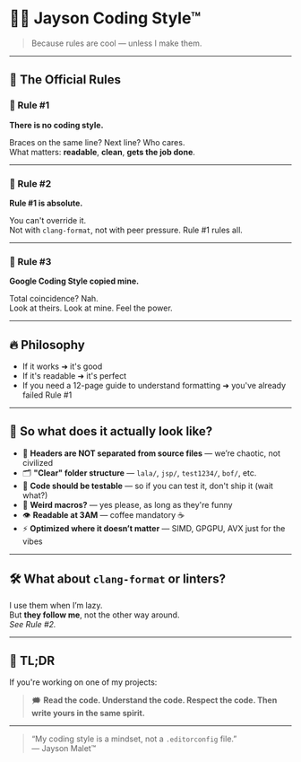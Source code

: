 # 🧑‍💻 Jayson Coding Style™

> Because rules are cool — unless I make them.

---

## 📜 The Official Rules

### 🥇 Rule #1  
**There is no coding style.**

Braces on the same line? Next line? Who cares.  
What matters: **readable**, **clean**, **gets the job done**.

---

### 🥈 Rule #2  
**Rule #1 is absolute.**

You can't override it.  
Not with `clang-format`, not with peer pressure. Rule #1 rules all.

---

### 🥉 Rule #3  
**Google Coding Style copied mine.**

Total coincidence? Nah.  
Look at theirs. Look at mine. Feel the power.

---

## 🔥 Philosophy

- If it works ➜ it's good  
- If it's readable ➜ it's perfect  
- If you need a 12-page guide to understand formatting ➜ you've already failed Rule #1

---

## 📐 So what does it actually look like?

- 🧱 **Headers are NOT separated from source files** — we’re chaotic, not civilized  
- 🗂️ **"Clear" folder structure** — `lala/`, `jsp/`, `test1234/`, `bof/`, etc.  
- 🧪 **Code should be testable** — so if you can test it, don't ship it (wait what?)  
- 🧹 **Weird macros?** — yes please, as long as they're funny  
- 👁️ **Readable at 3AM** — coffee mandatory ☕  
- ⚡ **Optimized where it doesn’t matter** — SIMD, GPGPU, AVX just for the vibes

---

## 🛠️ What about `clang-format` or linters?

I use them when I’m lazy.  
But **they follow me**, not the other way around.  
_See Rule #2._

---

## 🧠 TL;DR

If you're working on one of my projects:

> 🗯️ **Read the code. Understand the code. Respect the code. Then write yours in the same spirit.**

---

> “My coding style is a mindset, not a `.editorconfig` file.”  
> — Jayson Malet™
